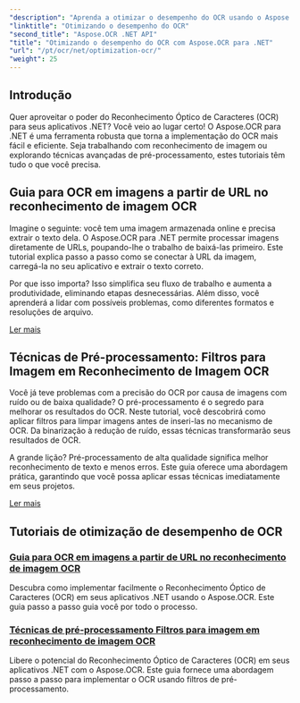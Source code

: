 ```yaml
---
"description": "Aprenda a otimizar o desempenho do OCR usando o Aspose.OCR para .NET. Nossos tutoriais detalhados abordam reconhecimento de imagens, filtros de pré-processamento e etapas práticas de implementação."
"linktitle": "Otimizando o desempenho do OCR"
"second_title": "Aspose.OCR .NET API"
"title": "Otimizando o desempenho do OCR com Aspose.OCR para .NET"
"url": "/pt/ocr/net/optimization-ocr/"
"weight": 25
---
```


## Introdução

Quer aproveitar o poder do Reconhecimento Óptico de Caracteres (OCR) para seus aplicativos .NET? Você veio ao lugar certo! O Aspose.OCR para .NET é uma ferramenta robusta que torna a implementação do OCR mais fácil e eficiente. Seja trabalhando com reconhecimento de imagem ou explorando técnicas avançadas de pré-processamento, estes tutoriais têm tudo o que você precisa.

## Guia para OCR em imagens a partir de URL no reconhecimento de imagem OCR

Imagine o seguinte: você tem uma imagem armazenada online e precisa extrair o texto dela. O Aspose.OCR para .NET permite processar imagens diretamente de URLs, poupando-lhe o trabalho de baixá-las primeiro. Este tutorial explica passo a passo como se conectar à URL da imagem, carregá-la no seu aplicativo e extrair o texto correto.

Por que isso importa? Isso simplifica seu fluxo de trabalho e aumenta a produtividade, eliminando etapas desnecessárias. Além disso, você aprenderá a lidar com possíveis problemas, como diferentes formatos e resoluções de arquivo.

[Ler mais](./guide-to-ocr-on-image-from-url/)

## Técnicas de Pré-processamento: Filtros para Imagem em Reconhecimento de Imagem OCR

Você já teve problemas com a precisão do OCR por causa de imagens com ruído ou de baixa qualidade? O pré-processamento é o segredo para melhorar os resultados do OCR. Neste tutorial, você descobrirá como aplicar filtros para limpar imagens antes de inseri-las no mecanismo de OCR. Da binarização à redução de ruído, essas técnicas transformarão seus resultados de OCR.

A grande lição? Pré-processamento de alta qualidade significa melhor reconhecimento de texto e menos erros. Este guia oferece uma abordagem prática, garantindo que você possa aplicar essas técnicas imediatamente em seus projetos.

[Ler mais](./preprocessing-techniques-filters-for-image/)

## Tutoriais de otimização de desempenho de OCR
### [Guia para OCR em imagens a partir de URL no reconhecimento de imagem OCR](./guide-to-ocr-on-image-from-url/)
Descubra como implementar facilmente o Reconhecimento Óptico de Caracteres (OCR) em seus aplicativos .NET usando o Aspose.OCR. Este guia passo a passo guia você por todo o processo.
### [Técnicas de pré-processamento Filtros para imagem em reconhecimento de imagem OCR](./preprocessing-techniques-filters-for-image/)
Libere o potencial do Reconhecimento Óptico de Caracteres (OCR) em seus aplicativos .NET com o Aspose.OCR. Este guia fornece uma abordagem passo a passo para implementar o OCR usando filtros de pré-processamento.